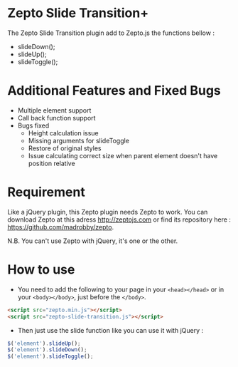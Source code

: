Zepto Slide Transition+
======================

The Zepto Slide Transition plugin add to Zepto.js the functions bellow :
- slideDown();
- slideUp();
- slideToggle();

# Additional Features and Fixed Bugs
- Multiple element support
- Call back function support
- Bugs fixed
  - Height calculation issue
  - Missing arguments for slideToggle
  - Restore of original styles
  - Issue calculating correct size when parent element doesn't have position relative

# Requirement

Like a jQuery plugin, this Zepto plugin needs Zepto to work. You can download Zepto at this adress http://zeptojs.com or find its repository here : https://github.com/madrobby/zepto.

N.B. You can't use Zepto with jQuery, it's one or the other.

# How to use

- You need to add the following to your page in your ```<head></head>``` or in your ```<body></body>```, just before the ```</body>```.

```html
<script src="zepto.min.js"></script>
<script src="zepto-slide-transition.js"></script>
```

- Then just use the slide function like you can use it with jQuery :

```javascript
$('element').slideUp();
$('element').slideDown();
$('element').slideToggle();
```
